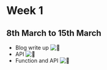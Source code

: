 # Week 1
## 8th March to 15th March

   - Blog write up ![🔗](#)
   - API ![🔗](#)
   - Function and API ![🔗](#)
